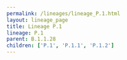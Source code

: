 ```yaml
---
permalink: /lineages/lineage_P.1.html
layout: lineage_page
title: Lineage P.1
lineage: P.1
parent: B.1.1.28
children: ['P.1', 'P.1.1', 'P.1.2']
---
```

